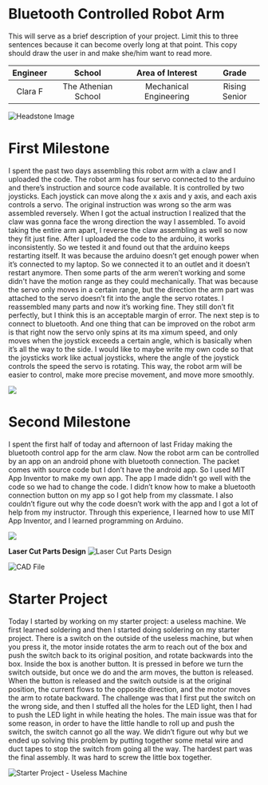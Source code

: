 ﻿# Bluetooth Controlled Robot Arm
This will serve as a brief description of your project. Limit this to three sentences because it can become overly long at that point. This copy should draw the user in and make she/him want to read more.

| **Engineer** | **School** | **Area of Interest** | **Grade** |
|:--:|:--:|:--:|:--:|
| Clara F | The Athenian School | Mechanical Engineering | Rising Senior

![Headstone Image](https://lh3.googleusercontent.com/pw/AM-JKLXsK3lNGGu61SQXigdJyIAEo9SjGkfPI22a49oZETByClf-c2qKyyXh5xXfWqGBXRmi4MA_x8g7ikZG8GlxJhH7K0M3Jx50SIMyORBxDius3G_AhSm-57lfM9T5V6V3nLcrN6QhtYGI9XU3lU4Ailrg=s1578-no?authuser=0)

# First Milestone
  
I spent the past two days assembling this robot arm with a claw and I uploaded the code. The robot arm has four servo connected to the arduino and there’s instruction and source code available. It is controlled by two joysticks. Each joystick can move along the x axis and y axis, and each axis controls a servo. 
The original instruction was wrong so the arm was assembled reversely. When I got the actual instruction I realized that the claw was gonna face the wrong direction the way I assembled. To avoid taking the entire arm apart, I reverse the claw assembling as well so now they fit just fine. 
After I uploaded the code to the arduino, it works inconsistently. So we tested it and found out that the arduino keeps restarting itself. It was because the arduino doesn’t get enough power when it’s connected to my laptop. So we connected it to an outlet and it doesn’t restart anymore. 
Then some parts of the arm weren’t working and some didn't have the motion range as they could mechanically. That was because the servo only moves in a certain range, but the direction the arm part was attached to the servo doesn’t fit into the angle the servo rotates. I reassembled many parts and now it’s working fine. They still don’t fit perfectly, but I think this is an acceptable margin of error. 
The next step is to connect to bluetooth. And one thing that can be improved on the robot arm is that right now the servo only spins at its ma
ximum speed, and only moves when the joystick exceeds a certain angle, which is basically when it’s all the way to the side. I would like to maybe write my own code so that the joysticks work like actual joysticks, where the angle of the joystick controls the speed the servo is rotating. This way, the robot arm will be easier to control, make more precise movement, and move more smoothly. 

![](https://res.cloudinary.com/marcomontalbano/image/upload/v1656719699/video_to_markdown/images/youtube--2OmYGRiQO98-c05b58ac6eb4c4700831b2b3070cd403.jpg)

# Second Milestone
I spent the first half of today and afternoon of last Friday making the bluetooth control app for the arm claw. Now the robot arm can be controlled by an app on an android phone with bluetooth connection. 
The packet comes with source code but I don’t have the android app. So I used MIT App Inventor to make my own app. The app I made didn't go well with the code so we had to change the code. I didn’t know how to make a bluetooth connection button on my app so I got help from my classmate. I also couldn’t figure out why the code doesn’t work with the app and I got a lot of help from my instructor. 
Through this experience, I learned how to use MIT App Inventor, and I learned programming on Arduino. 

![](https://res.cloudinary.com/marcomontalbano/image/upload/v1656604288/video_to_markdown/images/youtube--irIIvKyG0IE-c05b58ac6eb4c4700831b2b3070cd403.jpg)

**Laser Cut Parts Design**
![Laser Cut Parts Design](https://lh3.googleusercontent.com/TZxWjPHchkxylm7HSZKYm-JtO2rbewmp2qmyUKZq-lT0VD5BMPnT3h2pgGm3RiAhlM6D_Bgykp77j67KISqUl2MtHATCeN-_E2KM9CTUVZ2DfBNBFkW6adAavkcwo0XHUyVjVpXAFFDW-RunBBFqMePPe2_OXCVTadRvtbDyUu5tVFzZHC9A-R0LFurv01pEqUwlZtAoVDLPOQdOlLFNIH4xs0ngsu4z-aLzIRJdUWPk1jNB1F_gfvSIVFUndl4rVh7PCAxhYJkmNv4RO3HCEAaj2bShKUzNAXrXCWHN9ksxQxKdtklaWS8ksCVXR1PFE46P9ri4fObI6_uGp9Wjla_WoOZ37M4toppV8w-JGEbLqeEd6VvXPMcTeg86UjVRU-iZqG5-v4fY68GVoTD_BeUzfsXTiMaSqMDpm8nnz97UpbztRXUIBbSH1Z3vm0hjDrYNGKkeM7veDTP9hlN2g51jOdhTIyXymatK0uoKsQDC4F3sLx3lf9Nbn0ep3tmLMYIKBjw32PqkIlF21-B7JtdwCRAC7GITDAPv958oQQPahGcUetHXUurfQzPGtm2uraVmJtE7jjf8dIYb1rwZ3GmTTuUNLL6sYl0HaiU44aCePnrRYmxBZJcLHUTeD12rBaM1ZQRReYGUB55Fhs3WuKMO0ENs11YC32WFluorViwgLZARIgW0uLOxZsEcFYaPo_4Ro-3bzl6LqYVzeMmG51KvDlMDaceXMx5NnG0A9BLlpd9RUZNjaMjaIvc=w1406-h538-no?authuser=0)

![CAD File](https://github.com/BlueStamp-Engineering-2022/Clara_BSE_Project/blob/main/laser%20cut%20parts%20v4.step)

# Starter Project

Today I started by working on my starter project: a useless machine. We first learned soldering and then I started doing soldering on my starter project. There is a switch on the outside of the useless machine, but when you press it, the motor inside rotates the arm to reach out of the box and push the switch back to its original position, and rotate backwards into the box. Inside the box is another button. It is pressed in before we turn the switch outside, but once we do and the arm moves, the button is released. When the button is released and the switch outside is at the original position, the current flows to the opposite direction, and the motor moves the arm to rotate backward. 
The challenge was that I first put the switch on the wrong side, and then I stuffed all the holes for the LED light, then I had to push the LED light in while heating the holes. The main issue was that for some reason, in order to have the little handle to roll up and push the switch, the switch cannot go all the way. We didn’t figure out why but we ended up solving this problem by putting together some metal wire and duct tapes to stop the switch from going all the way. The hardest part was the final assembly. It was hard to screw the little box together. 

![Starter Project - Useless Machine](https://res.cloudinary.com/marcomontalbano/image/upload/v1656087559/video_to_markdown/images/youtube--6KiQ8fqsXjA-c05b58ac6eb4c4700831b2b3070cd403.jpg)



